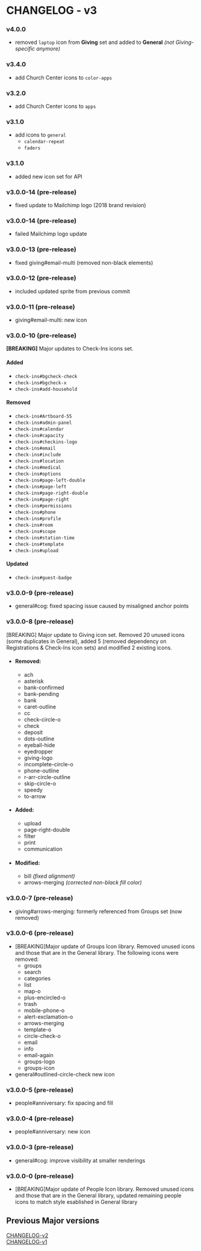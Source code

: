 # CHANGELOG - v3

### v4.0.0

- removed `laptop` icon from **Giving** set and added to **General** _(not Giving-specific anymore)_

### v3.4.0

- add Church Center icons to `color-apps`

### v3.2.0

- add Church Center icons to `apps`

### v3.1.0

- add icons to `general`
  - `calendar-repeat`
  - `faders`

### v3.1.0

- added new icon set for API

### v3.0.0-14 (pre-release)

- fixed update to Mailchimp logo (2018 brand revision)

### v3.0.0-14 (pre-release)

- failed Mailchimp logo update

### v3.0.0-13 (pre-release)

- fixed giving#email-multi (removed non-black elements)

### v3.0.0-12 (pre-release)

- included updated sprite from previous commit

### v3.0.0-11 (pre-release)

- giving#email-multi: new icon

### v3.0.0-10 (pre-release)

**[BREAKING]** Major updates to Check-Ins icons set.

#### Added

- `check-ins#bgcheck-check`
- `check-ins#bgcheck-x`
- `check-ins#add-household`

#### Removed

- `check-ins#Artboard-55`
- `check-ins#admin-panel`
- `check-ins#calendar`
- `check-ins#capacity`
- `check-ins#checkins-logo`
- `check-ins#email`
- `check-ins#include`
- `check-ins#location`
- `check-ins#medical`
- `check-ins#options`
- `check-ins#page-left-double`
- `check-ins#page-left`
- `check-ins#page-right-double`
- `check-ins#page-right`
- `check-ins#permissions`
- `check-ins#phone`
- `check-ins#profile`
- `check-ins#room`
- `check-ins#scope`
- `check-ins#station-time`
- `check-ins#template`
- `check-ins#upload`

#### Updated

- `check-ins#guest-badge`

### v3.0.0-9 (pre-release)

- general#cog: fixed spacing issue caused by misaligned anchor points

### v3.0.0-8 (pre-release)

[BREAKING] Major update to Giving icon set. Removed 20 unused icons (some duplicates in General), added 5 (removed dependency on Registrations & Check-Ins icon sets) and modified 2 existing icons.

- #### Removed:

  - ach
  - asterisk
  - bank-confirmed
  - bank-pending
  - bank
  - caret-outline
  - cc
  - check-circle-o
  - check
  - deposit
  - dots-outline
  - eyeball-hide
  - eyedropper
  - giving-logo
  - incomplete-circle-o
  - phone-outline
  - r-arr-circle-outline
  - skip-circle-o
  - speedy
  - to-arrow

- #### Added:

  - upload
  - page-right-double
  - filter
  - print
  - communication

- #### Modified:
  - bill _(fixed alignment)_
  - arrows-merging _(corrected non-black fill color)_

### v3.0.0-7 (pre-release)

- giving#arrows-merging: formerly referenced from Groups set (now removed)

### v3.0.0-6 (pre-release)

- [BREAKING]Major update of Groups Icon library. Removed unused icons and those that are in the General library. The following icons were removed:
  - groups
  - search
  - categories
  - list
  - map-o
  - plus-encircled-o
  - trash
  - mobile-phone-o
  - alert-exclamation-o
  - arrows-merging
  - template-o
  - circle-check-o
  - email
  - info
  - email-again
  - groups-logo
  - groups-icon
- general#outlined-circle-check new icon

### v3.0.0-5 (pre-release)

- people#anniversary: fix spacing and fill

### v3.0.0-4 (pre-release)

- people#anniversary: new icon

### v3.0.0-3 (pre-release)

- general#cog: improve visibility at smaller renderings

### v3.0.0-0 (pre-release)

- [BREAKING]Major update of People Icon library. Removed unused icons and those that are in the General library, updated remaining people icons to match style esablished in General library

## Previous Major versions

[CHANGELOG-v2](./changelog/CHANGELOG-v2.md)  
[CHANGELOG-v1](./changelog/CHANGELOG-v1.md)
